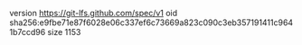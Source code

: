 version https://git-lfs.github.com/spec/v1
oid sha256:e9fbe71e87f6028e06c337ef6c73669a823c090c3eb357191411c9641b7ccd96
size 1153
